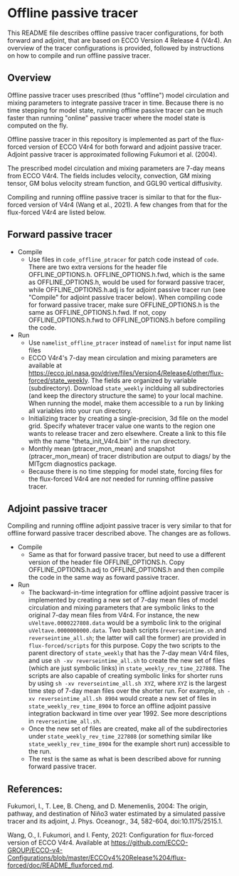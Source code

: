 # Offline passive tracer
This README file describes offline passive tracer configurations, for both forward and adjoint, that are based on ECCO Version 4 Release 4 (V4r4). An overview of the tracer configurations is provided, followed by instructions on how to compile and run offline passive tracer. 

## Overview
Offline passive tracer uses prescribed (thus "offline") model circulation and mixing parameters to integrate passive tracer in time. Because there is no time stepping for model state, running offline passive tracer can be much faster than running "online" passive tracer where the model state is computed on the fly. 
  
Offline passive tracer in this repository is implemented as part of the flux-forced version of ECCO V4r4 for both forward and adjoint passive tracer. Adjoint passive tracer is approximated following Fukumori et al. (2004).

The prescribed model circulation and mixing parameters are 7-day means from ECCO V4r4. The fields includes velocity, convection, GM mixing tensor, GM bolus velocity stream function, and GGL90 vertical diffusivity. 

Compiling and running offline passive tracer is similar to that for the flux-forced version of V4r4 (Wang et al., 2021). A few changes from that for the flux-forced V4r4 are listed below. 

## Forward passive tracer 

- Compile 
  - Use files in ``code_offline_ptracer`` for patch code instead of ``code``. There are two extra versions for the header file OFFLINE_OPTIONS.h. OFFLINE_OPTIONS.h.fwd, which is the same as OFFLINE_OPTIONS.h, would be used for forward passive tracer, while OFFLINE_OPTIONS.h.adj is for adjoint passive tracer run (see "Compile" for adjoint passive tracer below). When compiling code for forward passive tracer, make sure OFFLINE_OPTIONS.h is the same as OFFLINE_OPTIONS.h.fwd. If not, copy OFFLINE_OPTIONS.h.fwd to OFFLINE_OPTIONS.h before compiling the code.
- Run
  - Use ``namelist_offline_ptracer`` instead of ``namelist`` for input name list files
  - ECCO V4r4's 7-day mean circulation and mixing parameters are available at https://ecco.jpl.nasa.gov/drive/files/Version4/Release4/other/flux-forced/state_weekly. The fields are organized by variable (subdirectory). Download ``state_weekly`` inclduing all subdirectories (and keep the directory structure the same) to your local machine. When running the model, make them accessible to a run by linking all variables into your run directory.  
  - Initializing tracer by creating a single-precision, 3d file on the model grid. Specify whatever tracer value one wants to the region one wants to release tracer and zero elsewhere. Create a link to this file with the name "theta_init_V4r4.bin" in the run directory.
  - Monthly mean (ptracer_mon_mean) and snapshot (ptracer_mon_mean) of tracer distribution are output to diags/ by the MITgcm diagnostics package. 
  - Because there is no time stepping for model state, forcing files for the flux-forced V4r4 are *not* needed for running offline passive tracer.
       
## Adjoint passive tracer 
Compiling and running offline adjoint passive tracer is very similar to that for offline forward passive tracer described above. The changes are as follows.
- Compile 
  - Same as that for forward passive tracer, but need to use a different version of the header file OFFLINE_OPTIONS.h. Copy OFFLINE_OPTIONS.h.adj to OFFLINE_OPTIONS.h and then compile the code in the same way as foward passive tracer.
- Run
  - The backward-in-time integration for offline adjoint passive tracer is implemented by creating a new set of 7-day mean files of model circulation and mixing parameters that are symbolic links to the original 7-day mean files from V4r4. For instance, the new ``uVeltave.0000227808.data`` would be a symbolic link to the original ``uVeltave.0000000000.data``. Two bash scripts (``reverseintime.sh`` and ``reverseintime_all.sh``; the latter will call the former) are provided in ``flux-forced/scripts`` for this purpose. Copy the two scripts to the parent directory of ``state_weekly`` that has the 7-day mean V4r4 files, and use ``sh -xv reverseintime_all.sh`` to create the new set of files (which are just symbolic links) in ``state_weekly_rev_time_227808``. The scripts are also capable of creating symbolic links for shorter runs by using ``sh -xv reverseintime_all.sh XYZ``, where ``XYZ`` is the largest time step of 7-day mean files over the shorter run. For example, ``sh -xv reverseintime_all.sh 8904`` would create a new set of files in ``state_weekly_rev_time_8904`` to force an offline adjoint passive integration backward in time over year 1992. See more descriptions in ``reverseintime_all.sh``. 
  - Once the new set of files are created, make all of the subdirectories under ``state_weekly_rev_time_227808`` (or something similar like ``state_weekly_rev_time_8904`` for the example short run) accessible to the run. 
  - The rest is the same as what is been described above for running forward passive tracer.

## References:

Fukumori, I., T. Lee, B. Cheng, and D. Menemenlis, 2004: The origin, pathway, and destination of Niño3 water estimated by a simulated passive tracer and its adjoint, J. Phys. Oceanogr., 34, 582-604, doi:10.1175/2515.1.

Wang, O., I. Fukumori, and I. Fenty, 2021: Configuration for flux-forced version of ECCO V4r4. Available at https://github.com/ECCO-GROUP/ECCO-v4-Configurations/blob/master/ECCOv4%20Release%204/flux-forced/doc/README_fluxforced.md. 
